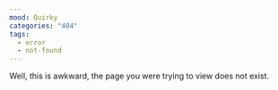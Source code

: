 ```yaml
---
mood: Quirky
categories: "404"
tags:
  - error
  - not-found
---
```

Well, this is awkward, the page you were trying to view does not exist.